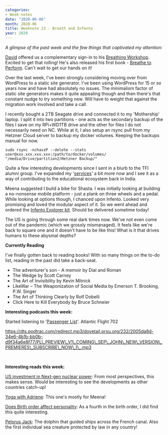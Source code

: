 ```yaml
---
categories:
- Week-notes
date: "2020-06-06"
month: 2020-06
title: Weeknote 23 - Breath and Infento
year: 2020
---
```


_A glimpse of the past week and the few things that captivated my attention:_

[David](https://distanceathletics.com/trainer/david-bidler/) offered us a complementary sign-in to his [Breathing Workshop](https://breathetoperform.mykajabi.com/catchyourbreath). Excited to get that rolling! He's also released his first book - [Breathe to Perform](https://www.thebreathetoperformprogram.com/). Can't wait to get our hands on it!

Over the last week, I've been strongly considering moving over from WordPress to a static site generator. I've been using WordPress for 15 or so years now and have had absolutely no issues. The minimalism factor of static site generators makes it quite appealing though and then there's that constant nudge to try something new. Will have to weight that against the migration work involved and take a call.

I recently bought a 2TB Seagate drive and connected it to my 'Mothership' laptop. I split it into two partitions - one acts as the secondary backup of the files I save on my RPi+WD1TB drive and the other for files I do not necessarily need on NC. While at it, I also setup an rsync pull from my Hetzner Cloud server to backup my docker volumes. Keeping the backups manual for now.

```text-plain
sudo rsync -nchavzP --delete --stats user@xxx.xxx.xxx.xxx:/path/to/docker/volumes/ 
"/media/Drive/partition2/Hetzner Backup/"
```

Quite a few interesting developments since I sent in a blurb to the TFI alumni group. I've expanded my '[services](https://srikanthperinkulam.com/services/)' a bit more now and I see it as a way of contributing to the educational ecosystem back in India.

Meena suggested I build a bike for Shasta. I was initially looking at building a no-nonsense mobile platform - just a plank on three wheels and a pedal. While looking at options though, I chanced upon Infento. Looked very promising and loved the modular aspect of it. So we went ahead and ordered the [Infento Explorer kit](https://www.infento.com/product/explorer-kit/). Should be delivered sometime today!

The US is going through some real dark times now. We've not even come out of the pandemic (which we grossly mismanaged). It feels like we're back to square one and it doesn't have to be like this! What is it that drives humans to these abysmal depths?

**Currently Reading**

I've finally gotten back to reading books! With so many things on the to-do list, reading in the past did take a back-seat.

- The adventurer's son - A memoir by Dial and Roman
- The Wedge by Scott Carney
- The Art of Invisibility by Kevin Mitnick
- LikeWar – The Weaponization of Social Media by Emerson T. Brooking, P.W. Singer
- The Art of Thinking Clearly by Rolf Dobelli
- Click Here to Kill Everybody by Bruce Schneier

**Interesting podcasts this week:**

Started listening to '[Passenger List](https://srikanthperinkulam.com/book-review/the-wedge/)'. Atlantic Flight 702

https://dts.podtrac.com/redirect.mp3/dovetail.prxu.org/232/2005da8d-34e6-4b1b-bb0b-d9f34a6e8f77/PL\_PREVIEW\_V1\_COMING\_SEP\_JOHN\_NEW\_VERSION\_PREMIERES\_SUBSCRIBE\_NOW\_1\_.mp3

 

**Interesting reads this week:**

[US investment in Next-gen nuclear power](https://bag.srkn.org/share/5ec5a10cab73c1.22768810): From most perspectives, this makes sense. Would be interesting to see the developments as other countries catch-up!

[Yoga with Adriene](https://bag.srkn.org/share/5ec5a7ceb47e30.28806443): This one's mostly for Meena!

[Does Birth order affect personality](https://bag.srkn.org/share/5ece30eca48b19.17551407): As a fourth in the birth order, I did find this quite interesting.

[Pelorus Jack](https://en.m.wikipedia.org/wiki/Pelorus_Jack): The dolphin that guided ships across the French canal. Also the first individual sea creature protected by law in any country!
